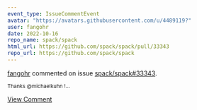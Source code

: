 ```yaml
---
event_type: IssueCommentEvent
avatar: "https://avatars.githubusercontent.com/u/4489119?"
user: fangohr
date: 2022-10-16
repo_name: spack/spack
html_url: https://github.com/spack/spack/pull/33343
repo_url: https://github.com/spack/spack
---
```


<a href='https://github.com/fangohr' target='_blank'>fangohr</a> commented on issue <a href='https://github.com/spack/spack/pull/33343' target='_blank'>spack/spack#33343</a>.

<small>Thanks @michaelkuhn !...</small>

<a href='https://github.com/spack/spack/pull/33343' target='_blank'>View Comment</a>